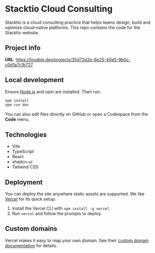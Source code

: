 # Stacktio Cloud Consulting

Stacktio is a cloud consulting practice that helps teams design, build and optimize cloud‑native platforms. This repo contains the code for the Stacktio website.

## Project info

**URL**: https://lovable.dev/projects/35d72d2e-6e25-40e5-9b0c-c0d1a7c1b727

## Local development

Ensure [Node.js](https://github.com/nvm-sh/nvm#installing-and-updating) and npm are installed. Then run:

```sh
npm install
npm run dev
```

You can also edit files directly on GitHub or open a Codespace from the **Code** menu.

## Technologies

- Vite
- TypeScript
- React
- shadcn-ui
- Tailwind CSS

## Deployment

You can deploy the site anywhere static assets are supported. We like [Vercel](https://vercel.com/) for its quick setup:

1. Install the Vercel CLI with `npm install -g vercel`.
2. Run `vercel` and follow the prompts to deploy.

## Custom domains

Vercel makes it easy to map your own domain. See their [custom domain documentation](https://vercel.com/docs/concepts/projects/custom-domains) for details.

